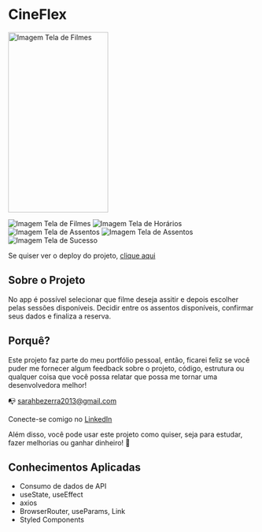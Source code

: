 # CineFlex
<img src="https://user-images.githubusercontent.com/48498099/150563031-33b13647-9b6e-41a9-8a68-8dbfb10a0264.png" alt="Imagem Tela de Filmes" width="203px" height="366px" />

![Imagem Tela de Filmes](https://user-images.githubusercontent.com/48498099/150563031-33b13647-9b6e-41a9-8a68-8dbfb10a0264.png)
![Imagem Tela de Horários](https://user-images.githubusercontent.com/48498099/150563068-33eede7c-44c3-4922-98de-23e5591ad883.png)
![Imagem Tela de Assentos](https://user-images.githubusercontent.com/48498099/150563096-e50cc059-2046-40ba-b4f6-6d2d932965ea.png)
![Imagem Tela de Assentos](https://user-images.githubusercontent.com/48498099/150563117-e236ccf5-abf3-4819-9304-e8f4a4848eb8.png)
![Imagem Tela de Sucesso](https://user-images.githubusercontent.com/48498099/150563125-2640c24f-946c-403a-8fef-36d52f791177.png)

Se quiser ver o deploy do projeto, [clique aqui](https://cine-flex-ai4akov48-sarahbezerra.vercel.app/)

## Sobre o Projeto

No app é possível selecionar que filme deseja assitir e depois escolher pelas sessões disponíveis. Decidir entre os assentos disponíveis, confirmar seus dados e finaliza a reserva.

## Porquê?

Este projeto faz parte do meu portfólio pessoal, então, ficarei feliz se você puder me fornecer algum feedback sobre o projeto, código, estrutura ou qualquer coisa que você possa relatar que possa me tornar uma desenvolvedora melhor!

:mailbox_with_no_mail: sarahbezerra2013@gmail.com

Conecte-se comigo no [LinkedIn](https://www.linkedin.com/in/sarah-bezerra-0a8124213/)

Além disso, você pode usar este projeto como quiser, seja para estudar, fazer melhorias ou ganhar dinheiro! :handshake:

## Conhecimentos Aplicadas
- Consumo de dados de API
- useState, useEffect
- axios
- BrowserRouter, useParams, Link
- Styled Components
